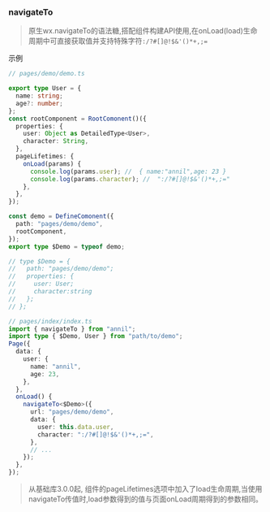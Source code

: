 ### navigateTo

> 原生wx.navigateTo的语法糖,搭配组件构建API使用,在onLoad(load)生命周期中可直接获取值并支持特殊字符`:/?#[]@!$&'()*+,;=`

示例

```ts
// pages/demo/demo.ts

export type User = {
  name: string;
  age?: number;
};
const rootComponent = RootComonent()({
  properties: {
    user: Object as DetailedType<User>,
    character: String,
  },
  pageLifetimes: {
    onLoad(params) {
      console.log(params.user); //  { name:"annil",age: 23 }
      console.log(params.character); //  ":/?#[]@!$&'()*+,;="
    },
  },
});

const demo = DefineComonent({
  path: "pages/demo/demo",
  rootComponent,
});
export type $Demo = typeof demo;

// type $Demo = {
//   path: "pages/demo/demo";
//   properties: {
//     user: User;
//     character:string
//   };
// };
```

```ts
// pages/index/index.ts
import { navigateTo } from "annil";
import type { $Demo, User } from "path/to/demo";
Page({
  data: {
    user: {
      name: "annil",
      age: 23,
    },
  },
  onLoad() {
    navigateTo<$Demo>({
      url: "pages/demo/demo",
      data: {
        user: this.data.user,
        character: ":/?#[]@!$&'()*+,;=",
      },
      // ...
    });
  },
});
```

> 从基础库3.0.0起, 组件的pageLifetimes选项中加入了load生命周期,当使用navigateTo传值时,load参数得到的值与页面onLoad周期得到的参数相同。
